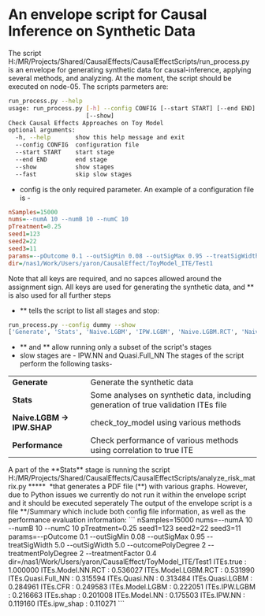 # An envelope script for Causal Inference on Synthetic Data
The script H:/MR/Projects/Shared/CausalEffects/CausalEffectScripts/run_process.py is an envelope for generating synthetic data for causal-inference, applying several methods, and analyzing.
At the moment, the script should be executed on node-05.
The scripts parmeters are:
```bash
run_process.py --help
usage: run_process.py [-h] --config CONFIG [--start START] [--end END]
                      [--show]
Check Causal Effects Approaches on Toy Model
optional arguments:
  -h, --help       show this help message and exit
  --config CONFIG  configuration file
  --start START    start stage
  --end END        end stage
  --show           show stages
  --fast           skip slow stages
```

- config is the only required parameter. An example of a configuration file is - 
```ini
nSamples=15000
nums=--numA 10 --numB 10 --numC 10
pTreatment=0.25
seed1=123
seed2=22
seed3=11
params=--pOutcome 0.1 --outSigMin 0.08 --outSigMax 0.95 --treatSigWidth 5.0 --outSigWidth 5.0 --outcomePolyDegree 2 --treatmentPolyDegree 2 --treatmentFactor 0.4
dir=/nas1/Work/Users/yaron/CausalEffect/ToyModel_ITE/Test1
```
Note that all keys are required, and no sapces allowed around the assignment sign. All keys are used for generating the synthetic data, and ** is also used for all further steps

- ** tells the script to list all stages and stop:
```bash
run_process.py --config dummy --show
['Generate', 'Stats', 'Naive.LGBM', 'IPW.LGBM', 'Naive.LGBM.RCT', 'Naive.NN', 'IPW.NN', 'Naive.NN.RCT', 'Quasi.NN', 'Quasi.Full_NN', 'Quasi.LGBM', 'CFR', 'SHAP', 'IPW.SHAP', 'Performance']
```

- ** and ** allow running only a subset of the script's stages
- slow stages are - IPW.NN and Quasi.Full_NN
The stages of the script perform the following tasks-
<table><tbody>
<tr>
<td><strong>Generate</strong></td>
<td>Generate the synthetic data</td>
</tr>
<tr>
<td><strong>Stats</strong></td>
<td>Some analyses on synthetic data, including generation of true validation ITEs file</td>
</tr>
<tr>
<td><strong>Naive.LGBM → IPW.SHAP</strong></td>
<td>check_toy_model using various methods</td>
</tr>
<tr>
<td><strong>Performance</strong></td>
<td>Check performance of various methods using correlation to true ITE</td>
</tr>
</tbody></table>
A part of the **Stats** stage is running the script H:/MR/Projects/Shared/CausalEffects/CausalEffectScripts/analyze_risk_matrix.py *****  *that generates a PDF file (**) with various graphs. However, due to Python issues we currently do not run it within the envelope script and it should be executed seperately
The output of the envelope script is a file **/Summary which include both config file information, as well as the performance evaluation information:
```
nSamples=15000
nums=--numA 10 --numB 10 --numC 10
pTreatment=0.25
seed1=123
seed2=22
seed3=11
params=--pOutcome 0.1 --outSigMin 0.08 --outSigMax 0.95 --treatSigWidth 5.0 --outSigWidth 5.0 --outcomePolyDegree 2 --treatmentPolyDegree 2 --treatmentFactor 0.4
dir=/nas1/Work/Users/yaron/CausalEffect/ToyModel_ITE/Test1
ITEs.true : 1.000000
ITEs.Model.NN.RCT : 0.536027
ITEs.Model.LGBM.RCT : 0.531990
ITEs.Quasi.Full_NN : 0.315594
ITEs.Quasi.NN : 0.313484
ITEs.Quasi.LGBM : 0.284961
ITEs.CFR : 0.249583
ITEs.Model.LGBM : 0.222051
ITEs.IPW.LGBM : 0.216663
ITEs.shap : 0.201008
ITEs.Model.NN : 0.175503
ITEs.IPW.NN : 0.119160
ITEs.ipw_shap : 0.110271
```
 
 
